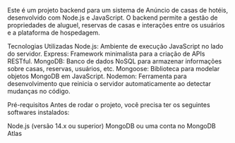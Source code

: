 Este é um projeto backend para um sistema de Anúncio de casas de hotéis, desenvolvido com Node.js e JavaScript. O backend permite a gestão de propriedades de aluguel, reservas de casas e interações entre os usuários e a plataforma de hospedagem.

Tecnologias Utilizadas
Node.js: Ambiente de execução JavaScript no lado do servidor.
Express: Framework minimalista para a criação de APIs RESTful.
MongoDB: Banco de dados NoSQL para armazenar informações sobre casas, reservas, usuários, etc.
Mongoose: Biblioteca para modelar objetos MongoDB em JavaScript.
Nodemon: Ferramenta para desenvolvimento que reinicia o servidor automaticamente ao detectar mudanças no código.

Pré-requisitos
Antes de rodar o projeto, você precisa ter os seguintes softwares instalados:

Node.js (versão 14.x ou superior)
MongoDB ou uma conta no MongoDB Atlas
